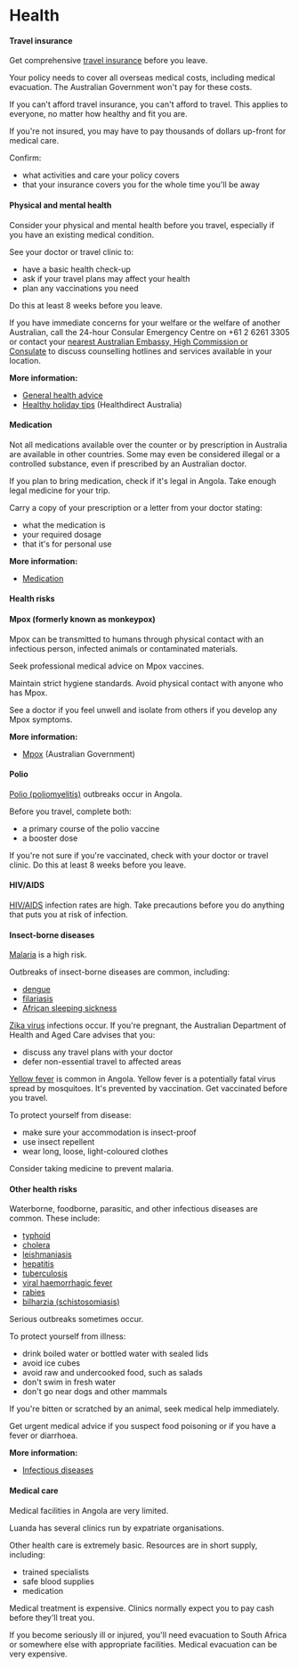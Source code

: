 # Health

#### Travel insurance

Get comprehensive [travel insurance](/before-you-go/the-basics/travel-insurance "Travel insurance") before you leave. 

Your policy needs to cover all overseas medical costs, including medical evacuation. The Australian Government won't pay for these costs.

If you can't afford travel insurance, you can't afford to travel. This applies to everyone, no matter how healthy and fit you are.

If you're not insured, you may have to pay thousands of dollars up-front for medical care.

Confirm:

* what activities and care your policy covers
* that your insurance covers you for the whole time you'll be away

#### Physical and mental health

Consider your physical and mental health before you travel, especially if you have an existing medical condition.

See your doctor or travel clinic to:

* have a basic health check-up
* ask if your travel plans may affect your health
* plan any vaccinations you need

Do this at least 8 weeks before you leave.

If you have immediate concerns for your welfare or the welfare of another Australian, call the 24-hour Consular Emergency Centre on +61 2 6261 3305 or contact your [nearest Australian Embassy, High Commission or Consulate](https://www.dfat.gov.au/about-us/our-locations/missions/our-embassies-and-consulates-overseas) to discuss counselling hotlines and services available in your location.

**More information:**

* [General health advice](/before-you-go/health "Taking care of your health")
* [Healthy holiday tips](https://www.healthdirect.gov.au/healthy-holiday-tips-infographic) (Healthdirect Australia)

#### Medication

Not all medications available over the counter or by prescription in Australia are available in other countries. Some may even be considered illegal or a controlled substance, even if prescribed by an Australian doctor.

If you plan to bring medication, check if it's legal in Angola. Take enough legal medicine for your trip. 

Carry a copy of your prescription or a letter from your doctor stating: 

* what the medication is
* your required dosage
* that it's for personal use

**More information:**

* [Medication](/before-you-go/health/medications "Medication and medical equipment")

#### Health risks

#### Mpox (formerly known as monkeypox)

Mpox can be transmitted to humans through physical contact with an infectious person, infected animals or contaminated materials.

Seek professional medical advice on Mpox vaccines.

Maintain strict hygiene standards. Avoid physical contact with anyone who has Mpox.

See a doctor if you feel unwell and isolate from others if you develop any Mpox symptoms.

**More information:**

* [Mpox](https://www.cdc.gov.au/topics/mpox-monkeypox) (Australian Government)

#### Polio

[Polio (poliomyelitis)](https://www.who.int/news-room/fact-sheets/detail/poliomyelitis) outbreaks occur in Angola.

Before you travel, complete both:

* a primary course of the polio vaccine
* a booster dose

If you're not sure if you're vaccinated, check with your doctor or travel clinic. Do this at least 8 weeks before you leave.

#### HIV/AIDS

[HIV/AIDS](https://www.who.int/news-room/fact-sheets/detail/hiv-aids) infection rates are high. Take precautions before you do anything that puts you at risk of infection.

#### Insect-borne diseases

[Malaria](https://www.who.int/news-room/fact-sheets/detail/malaria) is a high risk.

Outbreaks of insect-borne diseases are common, including:

* [dengue](https://www.health.gov.au/diseases/dengue-virus-infection)
* [filariasis](https://www.who.int/news-room/fact-sheets/detail/lymphatic-filariasis)
* [African sleeping sickness](https://www.who.int/news-room/fact-sheets/detail/trypanosomiasis-human-african-(sleeping-sickness))

[Zika virus](http://www.health.gov.au/internet/main/publishing.nsf/Content/ohp-zika-countries.htm) infections occur. If you're pregnant, the Australian Department of Health and Aged Care advises that you:

* discuss any travel plans with your doctor
* defer non-essential travel to affected areas

[Yellow fever](http://www.health.gov.au/internet/main/publishing.nsf/content/health-pubhlth-strateg-communic-factsheets-yellow.htm) is common in Angola. Yellow fever is a potentially fatal virus spread by mosquitoes. It's prevented by vaccination. Get vaccinated before you travel.

To protect yourself from disease:

* make sure your accommodation is insect-proof
* use insect repellent
* wear long, loose, light-coloured clothes

Consider taking medicine to prevent malaria.

#### Other health risks

Waterborne, foodborne, parasitic, and other infectious diseases are common. These include:

* [typhoid](https://www.who.int/immunization/diseases/typhoid/en/)
* [cholera](https://www.who.int/news-room/fact-sheets/detail/cholera)
* [leishmaniasis](https://www.who.int/news-room/fact-sheets/detail/leishmaniasis)
* [hepatitis](https://www.who.int/hepatitis/en/)
* [tuberculosis](https://www.who.int/news-room/fact-sheets/detail/tuberculosis)
* [viral haemorrhagic fever](https://www.who.int/health-topics/crimean-congo-haemorrhagic-fever#tab=tab_1)
* [rabies](https://www.who.int/news-room/fact-sheets/detail/rabies)
* [bilharzia (schistosomiasis)](https://www.who.int/news-room/fact-sheets/detail/schistosomiasis)

Serious outbreaks sometimes occur.

To protect yourself from illness:

* drink boiled water or bottled water with sealed lids
* avoid ice cubes
* avoid raw and undercooked food, such as salads
* don't swim in fresh water
* don't go near dogs and other mammals

If you're bitten or scratched by an animal, seek medical help immediately.

Get urgent medical advice if you suspect food poisoning or if you have a fever or diarrhoea.

**More information:**

* [Infectious diseases](https://www.smartraveller.gov.au/node/348)

#### Medical care

Medical facilities in Angola are very limited.

Luanda has several clinics run by expatriate organisations.

Other health care is extremely basic. Resources are in short supply, including:

* trained specialists
* safe blood supplies
* medication

Medical treatment is expensive. Clinics normally expect you to pay cash before they'll treat you.

If you become seriously ill or injured, you'll need evacuation to South Africa or somewhere else with appropriate facilities. Medical evacuation can be very expensive.
